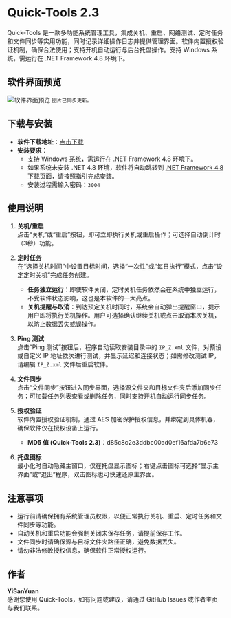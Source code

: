 # Quick-Tools 2.3

Quick-Tools 是一款多功能系统管理工具，集成关机、重启、网络测试、定时任务和文件同步等实用功能，同时记录详细操作日志并提供管理界面。软件内置授权验证机制，确保合法使用；支持开机自动运行与后台托盘操作。支持 Windows 系统，需运行在 .NET Framework 4.8 环境下。

## 软件界面预览
![软件界面预览](https://zero001.icu/webdav/document/2025-01-05.png?v={{TIMESTAMP}})
<small>图片已同步更新。</small>

## 下载与安装
- **软件下载地址**：[点击下载](https://github.com/boy86001/Quick-Tools/releases)
- **安装要求**：
  - 支持 Windows 系统，需运行在 .NET Framework 4.8 环境下。
  - 如果系统未安装 .NET 4.8 环境，软件将自动跳转到 [.NET Framework 4.8 下载页面](https://dotnet.microsoft.com/download/dotnet-framework/net48)，请按照指引完成安装。
  - 安装过程需输入密码：`3004`

## 使用说明
1. **关机/重启**  
   点击“关机”或“重启”按钮，即可立即执行关机或重启操作；可选择自动倒计时（3秒）功能。

2. **定时任务**  
   在“选择关机时间”中设置目标时间，选择“一次性”或“每日执行”模式，点击“设定定时关机”完成任务创建。  
   - **任务独立运行**：即使软件关闭，定时关机任务依然会在系统中独立运行，不受软件状态影响，这也是本软件的一大亮点。  
   - **关机提醒与取消**：到达预定关机时间时，系统会自动弹出提醒窗口，提示用户即将执行关机操作。用户可选择确认继续关机或点击取消本次关机，以防止数据丢失或误操作。

3. **Ping 测试**  
   点击“Ping 测试”按钮后，程序自动读取安装目录中的 `IP_Z.xml` 文件，对预设或自定义 IP 地址依次进行测试，并显示延迟和连接状态；如需修改测试 IP，请编辑 `IP_Z.xml` 文件后重启软件。

4. **文件同步**  
   点击“文件同步”按钮进入同步界面，选择源文件夹和目标文件夹后添加同步任务；可加载任务列表查看或删除任务，同时支持开机自动运行同步任务。

5. **授权验证**  
   软件内置授权验证机制，通过 AES 加密保护授权信息，并绑定到具体机器，确保软件仅在授权设备上运行。  
   - **MD5 值 (Quick-Tools 2.3)**：d85c8c2e3ddbc00ad0ef16afda7b6e73

6. **托盘图标**  
   最小化时自动隐藏主窗口，仅在托盘显示图标；右键点击图标可选择“显示主界面”或“退出”程序，双击图标也可快速还原主界面。

## 注意事项
- 运行前请确保拥有系统管理员权限，以便正常执行关机、重启、定时任务和文件同步等功能。
- 自动关机和重启功能会强制关闭未保存任务，请提前保存工作。
- 文件同步时请确保源与目标文件夹路径正确，避免数据丢失。
- 请勿非法修改授权信息，确保软件正常授权运行。

## 作者
**YiSanYuan**  
感谢您使用 Quick-Tools，如有问题或建议，请通过 GitHub Issues 或作者主页与我们联系。
